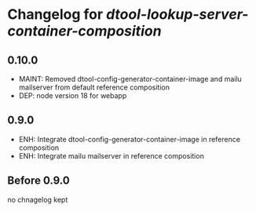 # Changelog for *dtool-lookup-server-container-composition*

## 0.10.0

- MAINT: Removed dtool-config-generator-container-image and mailu mailserver from default reference composition
- DEP: node version 18 for webapp

## 0.9.0

- ENH: Integrate dtool-config-generator-container-image in reference composition
- ENH: Integrate mailu mailserver in reference composition

## Before 0.9.0

no chnagelog kept
